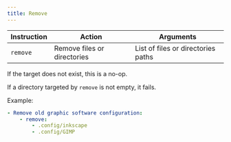 ```yaml
---
title: Remove
---
```


| Instruction | Action                      | Arguments                          |
| ----------- | --------------------------- | ---------------------------------- |
| `remove`    | Remove files or directories | List of files or directories paths |

If the target does not exist, this is a no-op.

If a directory targeted by `remove` is not empty, it fails.

Example:

```yaml
- Remove old graphic software configuration:
    - remove:
        - .config/inkscape
        - .config/GIMP
```
